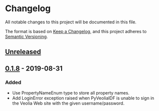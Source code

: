 # Changelog
All notable changes to this project will be documented in this file.

The format is based on [Keep a Changelog](https://keepachangelog.com/en/1.0.0/),
and this project adheres to [Semantic Versioning](https://semver.org/spec/v2.0.0.html).

## [Unreleased]

## [0.1.8] - 2019-08-31
### Added
- Use PropertyNameEnum type to store all property names.
- Add LoginError exception raised when PyVeoliaIDF is unable to sign in the Veolia Web site with the given username/password.

[Unreleased]: https://github.com/ssenart/PyGazpar/compare/0.1.8...HEAD
[0.1.8]: https://github.com/ssenart/PyGazpar/compare/0.1.7...0.1.8

